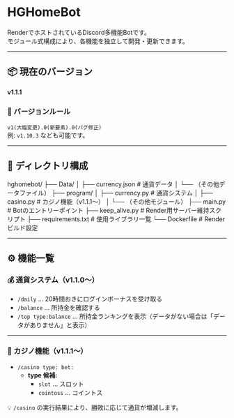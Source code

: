 # HGHomeBot

RenderでホストされているDiscord多機能Botです。  
モジュール式構成により、各機能を独立して開発・更新できます。

---

## 📦 現在のバージョン
**v1.1.1**

### 🔄 バージョンルール
`v1(大幅変更).0(新要素).0(バグ修正)`  
例: `v1.10.3` なども可能です。

---

## 🧩 ディレクトリ構成
hghomebot/
├── Data/
│ ├── currency.json # 通貨データ
│ └── （その他データファイル）
├── program/
│ ├── currency.py # 通貨システム
│ ├── casino.py # カジノ機能（v1.1.1〜）
│ └── （その他モジュール）
├── main.py # Botのエントリーポイント
├── keep_alive.py # Render用サーバー維持スクリプト
├── requirements.txt # 使用ライブラリ一覧
└── Dockerfile # Renderビルド設定


---

## ⚙️ 機能一覧

### 💰 通貨システム（v1.1.0〜）
- `/daily` … 20時間おきにログインボーナスを受け取る  
- `/balance` … 所持金を確認する  
- `/top type:balance` … 所持金ランキングを表示（データがない場合は「データがありません」と表示）

---

### 🎰 カジノ機能（v1.1.1〜）
- `/casino type: bet:`  
  - **type 候補:**  
    - `slot` … スロット  
    - `cointoss` … コイントス  

💡 `/casino` の実行結果により、勝敗に応じて通貨が増減します。

